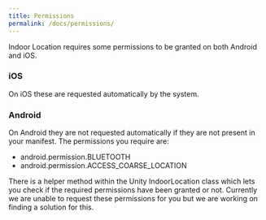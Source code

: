 ```yaml
---
title: Permissions
permalink: /docs/permissions/
---
```

Indoor Location requires some permissions to be granted on both Android and iOS.

### iOS
On iOS these are requested automatically by the system.

### Android
On Android they are not requested automatically if they are not present in your manifest. The permissions you require are:
* android.permission.BLUETOOTH
* android.permission.ACCESS_COARSE_LOCATION

There is a helper method within the Unity IndoorLocation class which lets you check if the required permissions have been granted or not. Currently we are unable to request these permissions for you but we are working on finding a solution for this.
